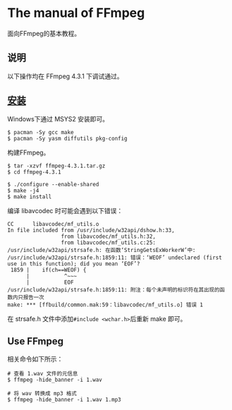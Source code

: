 # The manual of FFmpeg

面向FFmpeg的基本教程。

## 说明

以下操作均在 FFmpeg 4.3.1 下调试通过。

## [安装](https://ffmpeg.org/download.html)

Windows下通过 MSYS2 安装即可。

```
$ pacman -Sy gcc make
$ pacman -Sy yasm diffutils pkg-config
```

构建FFmpeg。

```
$ tar -xzvf ffmpeg-4.3.1.tar.gz
$ cd ffmpeg-4.3.1

$ ./configure --enable-shared
$ make -j4
$ make install
```

编译 libavcodec 时可能会遇到以下错误：

```
CC      libavcodec/mf_utils.o
In file included from /usr/include/w32api/dshow.h:33,
                 from libavcodec/mf_utils.h:32,
                 from libavcodec/mf_utils.c:25:
/usr/include/w32api/strsafe.h: 在函数‘StringGetsExWorkerW’中:
/usr/include/w32api/strsafe.h:1859:11: 错误：‘WEOF’ undeclared (first use in this function); did you mean ‘EOF’?
 1859 |    if(ch==WEOF) {
      |           ^~~~
      |           EOF
/usr/include/w32api/strsafe.h:1859:11: 附注：每个未声明的标识符在其出现的函数内只报告一次
make: *** [ffbuild/common.mak:59：libavcodec/mf_utils.o] 错误 1
```

在 strsafe.h 文件中添加`#include <wchar.h>`后重新 make 即可。

## Use FFmpeg

相关命令如下所示：

```
# 查看 1.wav 文件的元信息
$ ffmpeg -hide_banner -i 1.wav

# 将 wav 转换成 mp3 格式
$ ffmpeg -hide_banner -i 1.wav 1.mp3
```
